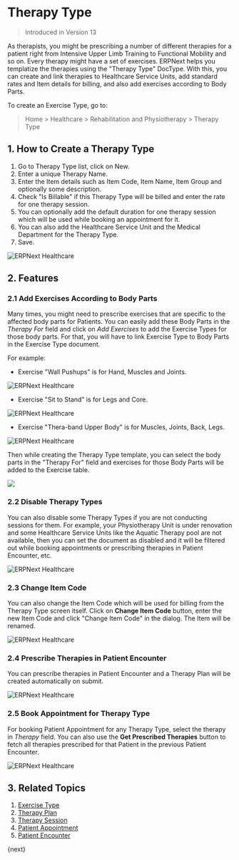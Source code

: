 <!-- add-breadcrumbs -->

# Therapy Type

> Introduced in Version 13

As therapists, you might be prescribing a number of different therapies for a patient right from Intensive Upper Limb Training to Functional Mobility and so on. Every therapy might have a set of exercises. ERPNext helps you templatize the therapies using the "Therapy Type" DocType. With this, you can create and link therapies to Healthcare Service Units, add standard rates and Item details for billing, and also add exercises according to Body Parts.

To create an Exercise Type, go to:

> Home > Healthcare > Rehabilitation and Physiotherapy > Therapy Type

## 1. How to Create a Therapy Type

1. Go to Therapy Type list, click on New.
2. Enter a unique Therapy Name.
3. Enter the Item details such as Item Code, Item Name, Item Group and optionally some description.
4. Check "Is Billable" if this Therapy Type will be billed and enter the rate for one therapy session.
5. You can optionally add the default duration for one therapy session which will be used while booking an appointment for it.
6. You can also add the Healthcare Service Unit and the Medical Department for the Therapy Type.
7. Save.

<img class="screenshot" alt="ERPNext Healthcare" src="{{docs_base_url}}/assets/img/healthcare/therapy-type.png">

## 2. Features

### 2.1 Add Exercises According to Body Parts

Many times, you might need to prescribe exercises that are specific to the affected body parts for Patients. You can easily add these Body Parts in the _Therapy For_ field and click on *Add Exercises* to add the Exercise Types for those body parts. For that, you will have to link Exercise Type to Body Parts in the Exercise Type document.

For example:

- Exercise "Wall Pushups" is for Hand, Muscles and Joints.

<img class="screenshot" alt="ERPNext Healthcare" src="{{docs_base_url}}/assets/img/healthcare/exercise-1.png">

- Exercise "Sit to Stand" is for Legs and Core.

<img class="screenshot" alt="ERPNext Healthcare" src="{{docs_base_url}}/assets/img/healthcare/exercise-2.png">

- Exercise "Thera-band Upper Body" is for Muscles, Joints, Back, Legs.

<img class="screenshot" alt="ERPNext Healthcare" src="{{docs_base_url}}/assets/img/healthcare/exercise-3.png">

Then while creating the Therapy Type template, you can select the body parts in the "Therapy For" field and exercises for those Body Parts will be added to the Exercise table.

<img class="screenshot" src="{{docs_base_url}}/assets/img/healthcare/add-exercises.gif">

### 2.2 Disable Therapy Types

You can also disable some Therapy Types if you are not conducting sessions for them. For example, your Physiotherapy Unit is under renovation and some Healthcare Service Units like the Aquatic Therapy pool are not available, then you can set the document as disabled and it will be filtered out while booking appointments or prescribing therapies in Patient Encounter, etc.

<img class="screenshot" alt="ERPNext Healthcare" src="{{docs_base_url}}/assets/img/healthcare/therapy-disabled.png">

### 2.3 Change Item Code

You can also change the Item Code which will be used for billing from the Therapy Type screen itself. Click on **Change Item Code** button, enter the new Item Code and click "Change Item Code" in the dialog. The Item will be renamed.

<img class="screenshot" alt="ERPNext Healthcare" src="{{docs_base_url}}/assets/img/healthcare/therapy-change-item-code.png">

### 2.4 Prescribe Therapies in Patient Encounter

You can prescribe therapies in Patient Encounter and a Therapy Plan will be created automatically on submit.

<img class="screenshot" alt="ERPNext Healthcare" src="{{docs_base_url}}/assets/img/healthcare/therapy-encounter.jpg">

### 2.5 Book Appointment for Therapy Type

For booking Patient Appointment for any Therapy Type, select the therapy in _Therapy_ field. You can also use the **Get Prescribed Therapies** button to fetch all therapies prescribed for that Patient in the previous Patient Encounter.

<img class="screenshot" alt="ERPNext Healthcare" src="{{docs_base_url}}/assets/img/healthcare/therapy-appointment.png">

## 3. Related Topics
1. [Exercise Type](/docs/v13/user/manual/en/healthcare/exercise_type)
1. [Therapy Plan](/docs/v13/user/manual/en/healthcare/therapy_plan)
1. [Therapy Session](/docs/v13/user/manual/en/healthcare/therapy_session)
1. [Patient Appointment](/docs/v13/user/manual/en/healthcare/patient_appointment)
1. [Patient Encounter](/docs/v13/user/manual/en/healthcare/patient_encounter)

{next}
